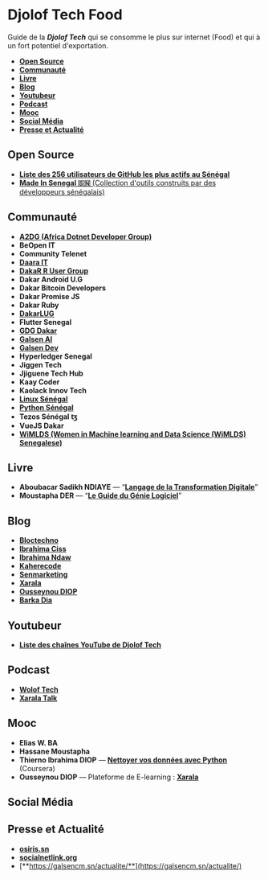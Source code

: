 # Djolof Tech Food

Guide de la ***Djolof Tech*** qui se consomme le plus sur internet (Food) et qui à un fort potentiel d'exportation.

* [**Open Source**](#Open-Source)
* [**Communauté**](#Communauté)
* [**Livre**](#Livre)
* [**Blog**](#Blog)
* [**Youtubeur**](#Youtubeur)
* [**Podcast**](#Podcast)
* [**Mooc**](#Mooc)
* [**Social Média**](#Social-Média)
* [**Presse et Actualité**](#Presse-et-Actualité)

## Open Source

* [**Liste des 256 utilisateurs de GitHub les plus actifs au Sénégal**](https://commits.top/senegal_private.html)
* [**Made In Senegal 🇸🇳** (Collection d'outils construits par des développeurs sénégalais)](https://github.com/Galsen-Dev-LAB/made-in-senegal)

## Communauté

* [**A2DG (Africa Dotnet Developer Group)**](https://web.facebook.com/AfricaDotnetDevelopersGroup/)
* **BeOpen IT**
* **Community Telenet**
* [**Daara IT**](https://daarait.com/)
* [**DakaR R User Group**](https://r-dakar.gitlab.io/)
* **Dakar Android U.G**
* **Dakar Bitcoin Developers**
* **Dakar Promise JS**
* **Dakar Ruby**
* [**DakarLUG**](http://dakarlug.github.io/)
* **Flutter Senegal**
* [**GDG Dakar**](https://gdg.community.dev/gdg-dakar/)
* [**Galsen AI**](https://galsen.ai/)
* [**Galsen Dev**](https://galsendev.com/)
* **Hyperledger Senegal**
* **Jiggen Tech**
* **Jjiguene Tech Hub**
* **Kaay Coder**
* **Kaolack Innov Tech**
* [**Linux Sénégal**](https://linux-senegal.github.io/101-comment-ca-marche/)
* [**Python Sénégal**](https://pythonsenegal.org/)
* **Tezos Sénégal ꜩ**
* **VueJS Dakar**
* [**WiMLDS (Women in Machine learning and Data Science (WiMLDS) Senegalese)**](http://wimlds.org/about-the-dakar-team/)

## Livre

* **Aboubacar Sadikh NDIAYE** — “[**Langage de la Transformation Digitale**](https://langagedigital.com)”
* **Moustapha DER** — “[**Le Guide du Génie Logiciel**](https://www.facebook.com/leguidedugenielogiciel/)”

## Blog

* [**Bloctechno**](https://bloctechno.wordpress.com)
* [**Ibrahima Ciss**](https://iciss.dev/)
* [**Ibrahima Ndaw**](https://www.ibrahima-ndaw.com/)
* [**Kaherecode**](https://www.kaherecode.com/)
* [**Senmarketing**](https://blog.senmarketing.net)
* [**Xarala**](https://blog.xarala.co)
* [**Ousseynou DIOP**](https://ousseynoudiop.com)
* [**Barka Dia**](https://barkadia.net/blog/)

## Youtubeur

* [**Liste des chaînes YouTube de Djolof Tech**](https://github.com/daoodaba975/senegal-YouTuber-Dev-List)

## Podcast

* [**Wolof Tech**](https://woloftech.buzzsprout.com/)
* [**Xarala Talk**](https://anchor.fm/xarala-talk)

## Mooc

* **Elias W. BA**
* **Hassane Moustapha**
* **Thierno Ibrahima DIOP** — [**Nettoyer vos données avec Python**](https://www.coursera.org/projects/nettoyer-donnees-python) (Coursera)
* **Ousseynou DIOP**  — Plateforme de E-learning : [**Xarala**](https://xarala.co)

## Social Média

## Presse et Actualité

* [**osiris.sn**](http://www.osiris.sn/)
* [**socialnetlink.org**](https://www.socialnetlink.org/)
* [**https://galsencm.sn/actualite/**](https://galsencm.sn/actualite/)
